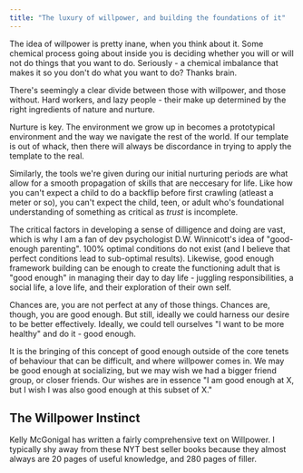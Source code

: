 ```yaml
---
title: "The luxury of willpower, and building the foundations of it"
---
```


The idea of willpower is pretty inane, when you think about it. Some chemical process going about inside you is deciding whether you will or will not do things that you want to do. Seriously - a chemical imbalance that makes it so you don't do what you want to do? Thanks brain. 

There's seemingly a clear divide between those with willpower, and those without. Hard workers, and lazy people - their make up determined by the right ingredients of nature and nurture.

Nurture is key. The environment we grow up in becomes a prototypical environment and the way we navigate the rest of the world. If our template is out of whack, then there will always be discordance in trying to apply the template to the real. 

Similarly, the tools we're given during our initial nurturing periods are what allow for a smooth propagation of skills that are neccesary for life. Like how you can't expect a child to do a backflip before first crawling (atleast a meter or so), you can't expect the child, teen, or adult who's foundational understanding of something as critical as *trust* is incomplete. 

The critical factors in developing a sense of dilligence and doing are vast, which is why I am a fan of dev psychologist D.W. Winnicott's idea of "good-enough parenting". 100% optimal conditions do not exist (and I believe that perfect conditions lead to sub-optimal results). Likewise, good enough framework building can be enough to create the functioning adult that is "good enough" in managing their day to day life - juggling responsibilities, a social life, a love life, and their exploration of their own self. 

Chances are, you are not perfect at any of those things. Chances are, though, you are good enough. But still, ideally we could harness our desire to be better effectively. Ideally, we could tell ourselves "I want to be more healthy" and do it - good enough.

It is the bringing of this concept of good enough outside of the core tenets of behaviour that can be difficult, and where willpower comes in. We may be good enough at socializing, but we may wish we had a bigger friend group, or closer friends. Our wishes are in essence "I am good enough at X, but I wish I was also good enough at this subset of X." 

## The Willpower Instinct
Kelly McGonigal has written a fairly comprehensive text on Willpower. I typically shy away from these NYT best seller books because they almost always are 20 pages of useful knowledge, and 280 pages of filler. 
